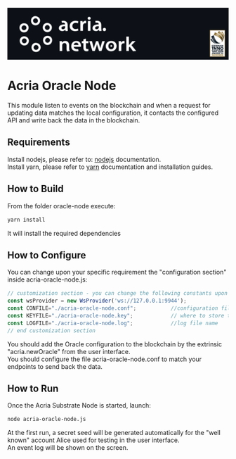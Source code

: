 ![Header](https://github.com/Acria-Network/Acria-Oracle-Node-Qt/blob/main/img/New%20Project.png)

# Acria Oracle Node

This module listen to events on the blockchain and when a request for updating data matches the local configuration, it contacts the configured API and write back the data in the blockchain.  

## Requirements

Install nodejs, please refer to: [nodejs](https://nodejs.dev) documentation.  
Install yarn, please refer to [yarn](https://yarnpkg.com/) documentation and installation guides.  

## How to Build
From the folder oracle-node execute:  
```sh
yarn install  
```
It will install the required dependencies  


## How to Configure

You can change upon your specific requirement the "configuration section" inside  acria-oracle-node.js:  
```js
// customization section - you can change the following constants upon your preferences
const wsProvider = new WsProvider('ws://127.0.0.1:9944');
const CONFILE="./acria-oracle-node.conf";           //configuration file
const KEYFILE="./acria-oracle-node.key";            // where to store the keys
const LOGFILE="./acria-oracle-node.log";            //log file name
// end customization section
```
You should add the Oracle configuration to the blockchain by the extrinsic "acria.newOracle" from the user interface.  
You should configure the file acria-oracle-node.conf to match your endpoints to send back the data.  

## How to Run
Once the Acria Substrate Node is started, launch:  
```sh
node acria-oracle-node.js  
```
At the first run, a secret seed will be generated automatically for the "well known" account Alice used for testing in the user interface.  
An event log will be shown on the screen.  





